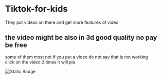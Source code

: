 # Tiktok-for-kids
They put videos on there and get more features of video
## the video might be also in 3d good quality no pay be free
some of them most not if you put a video do not say that is not working click on the video 2 times it will pla



![Static Badge](https://img.shields.io/badge/VideoPlayerPlus-Blue)
